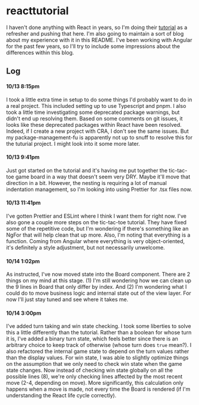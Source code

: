 # reacttutorial

I haven't done anything with React in years, so I'm doing their [tutorial](https://react.dev/learn/tutorial-tic-tac-toe) as a refresher and pushing that here. I'm also going to maintain a sort of blog about my experience with it in this README. I've been working with Angular for the past few years, so I'll try to include some impressions about the differences within this blog.

## Log

#### 10/13 8:15pm

I took a little extra time in setup to do some things I'd probably want to do in a real project. This included setting up to use Typescript and pnpm. I also took a little time investigating some deprecated package warnings, but didn't end up resolving them. Based on some comments on git issues, it looks like these deprecated packages within React have been resolved. Indeed, if I create a new project with CRA, I don't see the same issues. But my package-management-fu is apparently not up to snuff to resolve this for the tuturial project. I might look into it some more later.

#### 10/13 9:41pm

Just got started on the tutorial and it's having me put together the tic-tac-toe game board in a way that doesn't seem very DRY. Maybe it'll move that direction in a bit. However, the nesting is requiring a lot of manual indentation management, so I'm looking into using Prettier for .tsx files now.

#### 10/13 11:41pm

I've gotten Prettier and ESLint where I think I want them for right now. I've also gone a couple more steps on the tic-tac-toe tutorial. They have fixed some of the repetitive code, but I'm wondering if there's something like an NgFor that will help clean that up more. Also, I'm noting that everything is a function. Coming from Angular where everything is very object-oriented, it's definitely a style adjustment, but not necessarily unwelcome.

#### 10/14 1:02pm

As instructed, I've now moved state into the Board component. There are 2 things on my mind at this stage. (1) I'm still wondering how we can clean up the 9 lines in Board that only differ by index. And (2) I'm wondering what I could do to move business logic and internal state out of the view layer. For now I'll just stay tuned and see where it takes me.

#### 10/14 3:00pm

I've added turn taking and win state checking. I took some liberties to solve this a little differently than the tutorial. Rather than a boolean for whose turn it is, I've added a binary turn state, which feels better since there is an arbitrary choice to keep track of otherwise (whose turn does `true` mean?). I also refactored the internal game state to depend on the turn values rather than the display values. For win state, I was able to slightly optimize things on the assumption that we only need to check win state when the game state changes. Now instead of checking win state globally on all the possible lines (8), we're only checking lines affected by the most recent move (2-4, depending on move). More significantly, this calculation only happens when a move is made, not every time the Board is rendered (if I'm understanding the React life cycle correctly).
